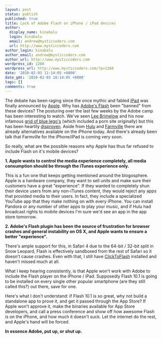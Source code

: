 ```yaml
---
layout: post
status: publish
published: true
title: Lack of Adobe Flash on iPhone / iPad devices
author:
  display_name: kinabalu
  login: kinabalu
  email: andrew@mysticcoders.com
  url: http://www.mysticcoders.com
author_login: kinabalu
author_email: andrew@mysticcoders.com
author_url: http://www.mysticcoders.com
wordpress_id: 1268
wordpress_url: http://www.mysticcoders.com/?p=1268
date: '2010-02-03 11:14:05 +0000'
date_gmt: '2010-02-03 18:14:05 +0000'
tags: []
comments: true
---
```

The debate has been raging since the once mythic and fabled <a href="http://www.apple.com/ipad" target="_blank">iPad</a> was finally announced by <a href="http://www.apple.com" target="_blank">Apple</a>.  Why has <a href="http://www.adobe.com/products/flashplayer/" target="_blank">Adobe's Flash</a> been "banned" from these devices?  The posturing over the last few weeks by the Adobe camp has been interesting to watch.  We've seen <a href="http://www.leebrimelow.com/" target="_blank">Lee Brimelow</a> and his now infamous <a href="http://theflashblog.com/?p=1703" target="_blank">grid of blue lego's</a> (which included a porn site originally) but this has been heartily <a href="http://www.flickr.com/photos/kigiphoto/4314276957/" target="_blank">disproven</a>.  Aside from <a href="http://hulu.com" target="_blank">Hulu</a> and <a href="http://www.farmville.com/" target="_blank">Farmville</a> there are already alternatives available on the iPhone today.  And there's already been talk that Farmville for the iPhone/iPad is coming very soon.

So really, what are the possible reasons why Apple has thus far refused to include Flash on it's mobile devices?

<strong>1. Apple wants to control the media experience completely, all media consumption should be through the iTunes experience only.</strong>

This is a fun one that keeps getting mentioned around the blogosphere.  Apple is a hardware company, they want to sell units and make sure their customers have a great "experience".  If they wanted to completely shun their device users from any non-iTunes content, they would reject any apps that provided media to their users.  In fact, they include a specialized YouTube app that they make nothing on with every iPhone.  You can install Pandora or any number of other apps to play your music, and if Hulu had broadcast rights to mobile devices I'm sure we'd see an app in the app store tomorrow.

<strong>2. Adobe's Flash plugin has been the source of frustration for browser crashes and general instability on OS X, and Apple wants to ensure a better "experience".</strong>

There's ample support for this, in Safari 4 due to the 64-bit / 32-bit split in Snow Leopard, Flash is effectively sandboxed from the rest of Safari so it doesn't cause crashes.  Even with that, I still have <a href="http://rentzsch.github.com/clicktoflash/" target="_blank">ClickToFlash</a> installed and haven't missed much at all.

What I keep hearing consistently, is that Apple won't work with Adobe to include the Flash player on the iPhone / iPad.  Supposedly Flash 10.1 is going to be installed on every single other popular smartphone (are they still called this?) out there, save for one.  

Here's what I don't understand: if Flash 10.1 is so great, why not build a standalone app to prove it, and get it passed through the App Store?  If Apple won't approve it, make the binaries available for App Store developers, and call a press conference and show off how awesome Flash is on the iPhone, and how much it doesn't suck.  Let the internet do the rest, and Apple's hand will be forced. 

<strong>In essence Adobe, put up, or shut up.</strong>

